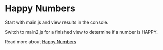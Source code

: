 # Happy Numbers

Start with main.js and view results in the console.

Switch to main2.js for a finished view to determine if a number is HAPPY.

Read more about [Happy Numbers](https://en.wikipedia.org/wiki/Happy_number)
